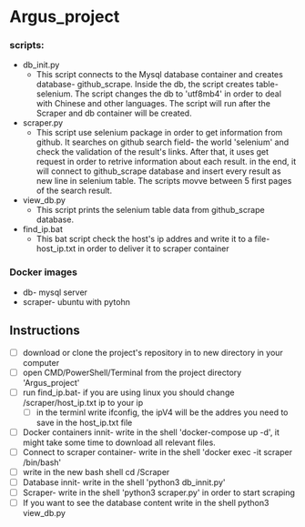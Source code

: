 # Argus_project
### scripts: ###
* db_init.py
  * This script connects to the Mysql database container and creates 
  database- github_scrape. Inside the db, the script creates table- selenium.
  The script changes the db to 'utf8mb4' in order to deal with Chinese and other languages.
  The script will run after the Scraper and db container will be created.
* scraper.py
  * This script use selenium package in order to get information from github.
  It searches on github search field- the world 'selenium' and check the validation
  of the result's links. After that, it uses get request in order to retrive information
   about each result. in the end, it will connect to github_scrape database and insert every
  result as new line in selenium table. The scripts movve between 5 first pages of the search result.
* view_db.py
  * This script prints the selenium table data from github_scrape database.
* find_ip.bat
  * This bat script check the host's ip addres and write it to a file- host_ip.txt
     in order to deliver it to scraper container
   


### Docker images ###
* db- mysql server
* scraper- ubuntu with pytohn

## Instructions ##
- [ ] download or clone the project's repository in to new directory in your computer
- [ ] open CMD/PowerShell/Terminal from the project directory 'Argus_project'
- [ ] run find_ip.bat- if you are using linux you should change /scraper/host_ip.txt ip to your ip
  - [ ] in the terminl write ifconfig, the ipV4 will be the addres you need to save in the host_ip.txt file
- [ ] Docker containers innit- write in the shell 'docker-compose up -d', it might take some time to download all relevant files.
- [ ] Connect to scraper container- write in the shell 'docker exec -it scraper /bin/bash'
- [ ] write in the new bash shell cd /Scraper
- [ ] Database innit- write in the shell 'python3 db_innit.py'
- [ ] Scraper- write in the shell 'python3 scraper.py' in order to start scraping
- [ ] If you want to see the database content write in the shell python3 view_db.py
